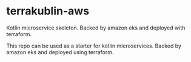 # terrakublin-aws
Kotlin microservice skeleton. Backed by amazon eks and deployed with terraform.

This repo can be used as a starter for kotlin microservices. Backed by amazon eks and deployed using terraform.
